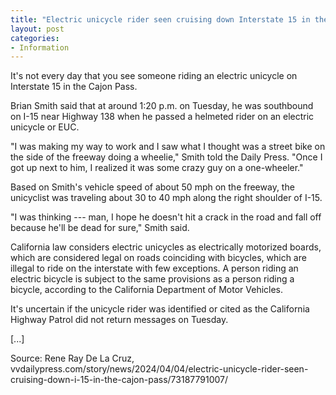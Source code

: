 ```yaml
---
title: "Electric unicycle rider seen cruising down Interstate 15 in the Cajon Pass"
layout: post
categories:
- Information
---
```


It's not every day that you see someone riding an electric unicycle on Interstate 15 in the Cajon Pass.

Brian Smith said that at around 1:20 p.m. on Tuesday, he was southbound on I-15 near Highway 138 when he passed a helmeted rider on an electric unicycle or EUC.

"I was making my way to work and I saw what I thought was a street bike on the side of the freeway doing a wheelie," Smith told the Daily Press. "Once I got up next to him, I realized it was some crazy guy on a one-wheeler."

Based on Smith's vehicle speed of about 50 mph on the freeway, the unicyclist was traveling about 30 to 40 mph along the right shoulder of I-15.

"I was thinking --- man, I hope he doesn't hit a crack in the road and fall off because he'll be dead for sure," Smith said.

California law considers electric unicycles as electrically motorized boards, which are considered legal on roads coinciding with bicycles, which are illegal to ride on the interstate with few exceptions. A person riding an electric bicycle is subject to the same provisions as a person riding a bicycle, according to the California Department of Motor Vehicles.

It's uncertain if the unicycle rider was identified or cited as the California Highway Patrol did not return messages on Tuesday.

\[...\]

Source: Rene Ray De La Cruz, vvdailypress.com/story/news/2024/04/04/electric-unicycle-rider-seen-cruising-down-i-15-in-the-cajon-pass/73187791007/
